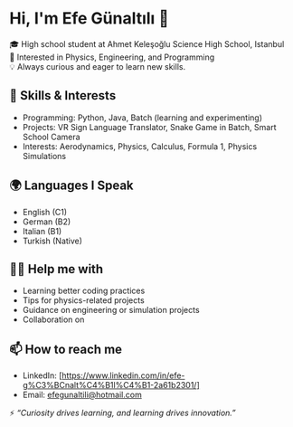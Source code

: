 # Hi, I'm Efe Günaltılı 👋  

🎓 High school student at Ahmet Keleşoğlu Science High School, Istanbul  
🚀 Interested in Physics, Engineering, and Programming  
💡 Always curious and eager to learn new skills.  

## 🔧 Skills & Interests  
- Programming: Python, Java, Batch (learning and experimenting)  
- Projects: VR Sign Language Translator, Snake Game in Batch, Smart School Camera  
- Interests: Aerodynamics, Physics, Calculus, Formula 1, Physics Simulations  

## 🌍 Languages I Speak  
- English (C1)  
- German (B2)  
- Italian (B1)  
- Turkish (Native)  

## 🙋‍♂️ Help me with  
- Learning better coding practices  
- Tips for physics-related projects  
- Guidance on engineering or simulation projects
- Collaboration on  

## 📫 How to reach me  
- LinkedIn: [https://www.linkedin.com/in/efe-g%C3%BCnalt%C4%B1l%C4%B1-2a61b2301/]
- Email: efegunaltili@hotmail.com  

⚡ *“Curiosity drives learning, and learning drives innovation.”*


